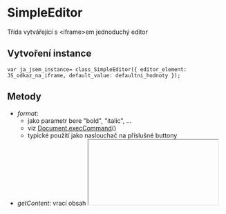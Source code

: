 # SimpleEditor
Třída vytvářející s &lt;iframe>em jednoduchý editor
## Vytvoření instance
  ``var ja_jsem_instance= class_SimpleEditor({
    editor_element: JS_odkaz_na_iframe,
    default_value: defaultni_hodnoty
  });``
## Metody
  - *format*: 
    * jako parametr bere "bold", "italic", ... 
    * viz [Document.execCommand()](https://developer.mozilla.org/en-US/docs/Web/API/Document/execCommand)
    * typické použití jako naslouchač na příslušné buttony
  - *getContent*: vrací obsah <iframe>u
